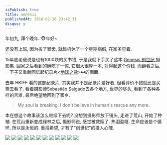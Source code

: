 ```yaml
---
isPublish: true
title: Genesis
publishedAt: 2016-02-16 23:42:31
disqus: y
---
```


年初九, 拜个晚年. 🐵年好~

还没有上班, 因为拔了智齿, 就趁机休了一个星期病假, 在家多歪着.

15年底老爸说是也有1000块的买书钱, 于是我就下手买了这本 [Genesis 创世纪 ](http://book.douban.com/subject/20500583/) 摄影集.
回家之后看到的确吃了一惊, 它很大很厚一本, 对得起这个价钱.
而翻看之后, 一下子又重新回忆起纪录片<[地球之盐](http://movie.douban.com/subject/10741871/)>中的画面.

去年 HKIFF 看的这部纪录片, 其实我并不是纪录片爱好者, 但看评价不错就还是买票去看了.
看着摄影师Sebastião Salgado去各个地方, 世界的尽头, 看到了各种各样的苦难, 最后绝望地回到了家乡.

> My soul is breaking. I don't believe in human's rescue any more.

本在想这个故事该怎么继续下去呢? 没想到摄影师放下镜头, 走进了荒山, 开始了种植.
在荒山重新变成绿林之后, 摄影师说, 感觉被救赎了. 热泪盈眶.
生命应该是个循环, 所以是永恒的. 重拾希望, 才有了"创世纪"的摄人心魄.

![](../../assets/images/genesis-1.pic.jpg)
![](../../assets/images/genesis-2.pic.jpg)
![](../../assets/images/genesis-3.pic.jpg)
![](../../assets/images/genesis-4.pic.jpg)
![](../../assets/images/genesis-5.pic.jpg)
![](../../assets/images/genesis-6.pic.jpg)
![](../../assets/images/genesis-7.pic.jpg)
![](../../assets/images/genesis-8.pic.jpg)
![](../../assets/images/genesis-9.pic.jpg)
![](../../assets/images/genesis-10.pic.jpg)
![](../../assets/images/genesis-11.pic.jpg)
![](../../assets/images/genesis-12.pic.jpg)
